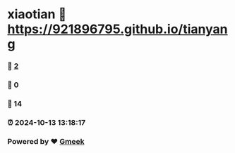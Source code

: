 # xiaotian :link: https://921896795.github.io/tianyang 
### :page_facing_up: [2](https://921896795.github.io/tianyang/tag.html) 
### :speech_balloon: 0 
### :hibiscus: 14 
### :alarm_clock: 2024-10-13 13:18:17 
### Powered by :heart: [Gmeek](https://github.com/Meekdai/Gmeek)
